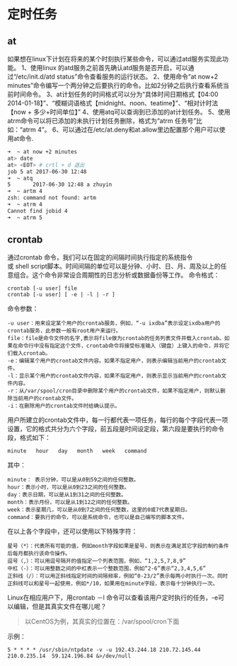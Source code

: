 # 定时任务
## at
如果想在linux下计划在将来的某个时刻执行某些命令，可以通过atd服务实现此功能。
1、使用linux 的atd服务之前首先确认atd服务是否开启，可以通过“/etc/init.d/atd status”命令查看服务的运行状态。
2、使用命令“at now+2 minutes”命令编写一个两分钟之后要执行的命令。比如2分钟之后执行查看系统当前时间命令。
3、at计划任务的时间格式可以分为“具体时间日期格式【04:00 2014-01-18】”、“模糊词语格式【midnight、noon、teatime】”、“相对计时法【now + 多少+时间单位】”
4、使用atq可以查询到已添加的at计划任务。
5、使用atrm命令可以将已添加的未执行计划任务删除，格式为“atrm 任务号”比如：“atrm 4”。
6、可以通过在/etc/at.deny和at.allow里边配置那个用户可以使用at命令.

```sh
➜  ~ at now +2 minutes
at> date
at> <EOT> # crtl + d 退出
job 5 at 2017-06-30 12:48
➜  ~ atq
5       2017-06-30 12:48 a zhuyin
➜  ~ artm 4
zsh: command not found: artm
➜  ~ atrm 4
Cannot find jobid 4
➜  ~ atrm 5
```
## crontab
通过crontab 命令，我们可以在固定的间隔时间执行指定的系统指令或 shell script脚本。时间间隔的单位可以是分钟、小时、日、月、周及以上的任意组合。这个命令非常设合周期性的日志分析或数据备份等工作。
命令格式：

```shell
crontab [-u user] file
crontab [-u user] [ -e | -l | -r ]
```
命令参数：

    -u user：用来设定某个用户的crontab服务，例如，“-u ixdba”表示设定ixdba用户的crontab服务，此参数一般有root用户来运行。
    file：file是命令文件的名字,表示将file做为crontab的任务列表文件并载入crontab。如果在命令行中没有指定这个文件，crontab命令将接受标准输入（键盘）上键入的命令，并将它们载入crontab。
    -e：编辑某个用户的crontab文件内容。如果不指定用户，则表示编辑当前用户的crontab文件。
    -l：显示某个用户的crontab文件内容，如果不指定用户，则表示显示当前用户的crontab文件内容。
    -r：从/var/spool/cron目录中删除某个用户的crontab文件，如果不指定用户，则默认删除当前用户的crontab文件。
    -i：在删除用户的crontab文件时给确认提示。

用户所建立的crontab文件中，每一行都代表一项任务，每行的每个字段代表一项设置，它的格式共分为六个字段，前五段是时间设定段，第六段是要执行的命令段，格式如下：

    minute   hour   day   month   week   command
其中：

    minute： 表示分钟，可以是从0到59之间的任何整数。
    hour：表示小时，可以是从0到23之间的任何整数。
    day：表示日期，可以是从1到31之间的任何整数。
    month：表示月份，可以是从1到12之间的任何整数。
    week：表示星期几，可以是从0到7之间的任何整数，这里的0或7代表星期日。
    command：要执行的命令，可以是系统命令，也可以是自己编写的脚本文件。 

在以上各个字段中，还可以使用以下特殊字符：

    星号（*）：代表所有可能的值，例如month字段如果是星号，则表示在满足其它字段的制约条件后每月都执行该命令操作。
    逗号（,）：可以用逗号隔开的值指定一个列表范围，例如，“1,2,5,7,8,9”
    中杠（-）：可以用整数之间的中杠表示一个整数范围，例如“2-6”表示“2,3,4,5,6”
    正斜线（/）：可以用正斜线指定时间的间隔频率，例如“0-23/2”表示每两小时执行一次。同时正斜线可以和星号一起使用，例如*/10，如果用在minute字段，表示每十分钟执行一次。
Linux在相应用户下，用crontab －l 命令可以查看该用户定时执行的任务，-e可以编辑，但是其真实文件在哪儿呢？
> 以CentOS为例，其真实的位置在：/var/spool/cron下面

示例：

```shell
5 * * * * /usr/sbin/ntpdate -v -u 192.43.244.18 210.72.145.44  210.0.235.14  59.124.196.84 &>/dev/null
```
